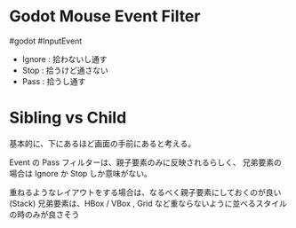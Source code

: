 # Godot Mouse Event Filter

#godot #InputEvent

- Ignore : 拾わないし通す
- Stop : 拾うけど通さない
- Pass : 拾うし通す

# Sibling vs Child


基本的に、下にあるほど画面の手前にあると考える。

Event の Pass フィルターは、親子要素のみに反映されるらしく、
兄弟要素の場合は Ignore か Stop しか意味がない。

重ねるようなレイアウトをする場合は、なるべく親子要素にしておくのが良い(Stack)
兄弟要素は、HBox / VBox , Grid など重ならないように並べるスタイルの時のみが良さそう
